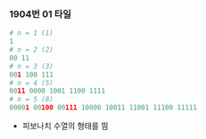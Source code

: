 ### 1904번 01 타일

```python
# n = 1 (1)
1
# n = 2 (2)
00 11
# n = 3 (3)
001 100 111
# n = 4 (5)
0011 0000 1001 1100 1111
# n = 5 (8)
00001 00100 00111 10000 10011 11001 11100 11111
```

- 피보나치 수열의 형태를 띔
